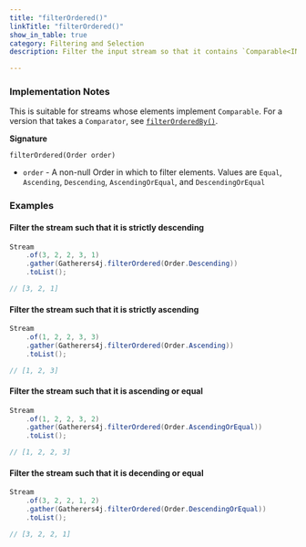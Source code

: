 ```yaml
---
title: "filterOrdered()"
linkTitle: "filterOrdered()"
show_in_table: true
category: Filtering and Selection
description: Filter the input stream so that it contains `Comparable<INPUT>` elements in the order provided.

---
```


### Implementation Notes

This is suitable for streams whose elements implement `Comparable`. For a version that takes a `Comparator`, 
see [`filterOrderedBy()`](/gatherers4j/gatherers/filtering-and-selection/filterorderedby/).

**Signature**

`filterOrdered(Order order)`
* `order` - A non-null Order in which to filter elements. Values are `Equal`, `Ascending`, `Descending`, `AscendingOrEqual`, and `DescendingOrEqual`


### Examples

#### Filter the stream such that it is strictly descending

```java
Stream
    .of(3, 2, 2, 3, 1)
    .gather(Gatherers4j.filterOrdered(Order.Descending))
    .toList();

// [3, 2, 1]
```

#### Filter the stream such that it is strictly ascending

```java
Stream
    .of(1, 2, 2, 3, 3)
    .gather(Gatherers4j.filterOrdered(Order.Ascending))
    .toList();

// [1, 2, 3]
```

#### Filter the stream such that it is ascending or equal

```java
Stream
    .of(1, 2, 2, 3, 2)
    .gather(Gatherers4j.filterOrdered(Order.AscendingOrEqual))
    .toList();

// [1, 2, 2, 3]
```

#### Filter the stream such that it is decending or equal

```java
Stream
    .of(3, 2, 2, 1, 2)
    .gather(Gatherers4j.filterOrdered(Order.DescendingOrEqual))
    .toList();

// [3, 2, 2, 1]
```
